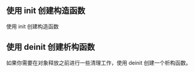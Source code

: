 ## 使用 init 创建构造函数


使用 init 创建构造函数



## 使用 deinit 创建析构函数

如果你需要在对象释放之前进行一些清理工作，使用 deinit 创建一个析构函数。


